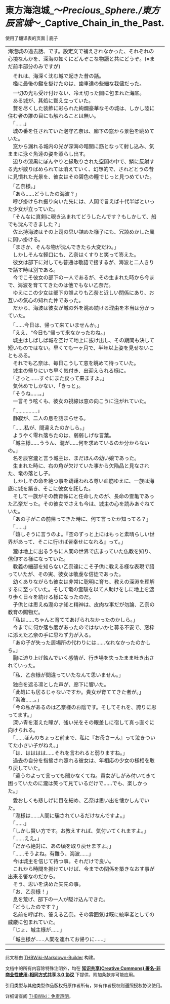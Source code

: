 # 東方海泡城_～_Precious_Sphere./東方辰宮城_～_Captive_Chain_in_the_Past.

<!-- source html: G:\repos\THBWiki-Markdown-Builder\THBWikiMarkdown\Temp\main\5\58\ns0%3A%E6%9D%B1%E6%96%B9%E6%B5%B7%E6%B3%A1%E5%9F%8E_%EF%BD%9E_Precious_Sphere%2E%2F%E6%9D%B1%E6%96%B9%E8%BE%B0%E5%AE%AE%E5%9F%8E_%EF%BD%9E_Captive_Chain_in_the_Past%2E.html -->

使用了翻译表的页面 | 鹿子

  
  

  


<table><tbody><tr class="tt-content-header" id="=-1" data-pos="&#91;&quot;=&quot;,1&#93;"><td class="tt-jah" lang="ja"><div class="poem">海泡城の過去話、です。設定文で補えきれなかった、それぞれの心境なんかを、深海の如くにどんぞこな物語と共にどうぞ。(※まだ前半部分のみですが)</div></td><td class="tt-zhh" lang="zh"><div class="poem"></div></td></tr><tr class="tt-content" id="=-2" data-pos="&#91;&quot;=&quot;,2&#93;"><td class="tt-ja" lang="ja"><div class="poem">　それは、海深く沈む城で起きた昔の話。<br>　檻に最後の鍵を掛けたのは、歯車達の些細な我儘だった。</div></td><td class="tt-zh" lang="zh"><div class="poem"></div></td></tr><tr class="tt-content" id="=-3" data-pos="&#91;&quot;=&quot;,3&#93;"><td class="tt-ja" lang="ja"><div class="poem">　一切の光も受け付けない、冷え切った闇に包まれた海底。<br>　ある城が、其処に聳え立っていた。<br>　贅を尽くした装飾に彩られた絢爛豪華なその城は、しかし陸に住む者の誰の目にも触れることは無い。<br>　「……」<br>　城の番を任されていた泡守乙奈は、廊下の窓から景色を眺めていた。<br>　窓から漏れる城内の光が深海の暗闇に筋となって射し込み、気ままに泳ぐ魚達の姿を照らし出す。<br>　辺りの漆黒にぼんやりと縁取りされた空間の中で、鱗に反射する光が散りばめられては消えていく、幻想的で、されどとうの昔に見慣れた光景を、彼女はその碧色の瞳でじっと見つめていた。</div></td><td class="tt-zh" lang="zh"><div class="poem"></div></td></tr><tr class="tt-content" id="=-4" data-pos="&#91;&quot;=&quot;,4&#93;"><td class="tt-ja" lang="ja"><div class="poem">　「乙奈様。」<br>　「あら……どうしたの海波？」<br>　呼び掛けられ振り向いた先には、人間で言えば十代半ばといった少女が立っていた。<br>　「そんなに真剣に覗き込まれてどうしたんです？もしかして、船でも沈んできました？」<br>　佐比持海波はその上司の思い詰めた様子にも、冗談めかした風に問い掛ける。<br>　「まさか、そんな物が沈んできたら大変だわ。」<br>　しかしそんな軽口にも、乙奈はくすりと笑って答えた。<br>　彼女は部下に対しても普通は敬語で接するが、海波と二人きりで話す時は別である。<br>　今でこそ彼女の部下の一人であるが、その生まれた時から今まで、海波を育ててきたのは他でもない乙奈だ。<br>　ゆえにこの少女は部下の誰よりも乙奈と近しい関係にあり、お互いの気心の知れた仲であった。<br>　だから、海波は彼女が城の外を眺め続ける理由を本当は分かっていた。</div></td><td class="tt-zh" lang="zh"><div class="poem"></div></td></tr><tr class="tt-content" id="=-5" data-pos="&#91;&quot;=&quot;,5&#93;"><td class="tt-ja" lang="ja"><div class="poem">　「……今日は、帰って来ていませんか。」<br>　「ええ、“今日も”帰って来なかったわね。」<br>　城主はしばしば城を空けて地上に抜け出し、その期間も決して短いものではない。早くても一ヶ月で、半年以上姿を見せないこともある。<br>　それでも乙奈は、毎日こうして窓を眺めて待っていた。<br>　城主の帰りにいち早く気付き、出迎えられる様に。<br>　「きっと……すぐにまた戻って来ますよ。」<br>　気休めでしかない、「きっと」。<br>　「そうね……。」<br>　一言そう呟くも、彼女の視線は窓の向こうに注がれていた。</div></td><td class="tt-zh" lang="zh"><div class="poem"></div></td></tr><tr class="tt-content" id="=-6" data-pos="&#91;&quot;=&quot;,6&#93;"><td class="tt-ja" lang="ja"><div class="poem">　「……………」<br>　静寂が、二人の息を詰まらせる。</div></td><td class="tt-zh" lang="zh"><div class="poem"></div></td></tr><tr class="tt-content" id="=-7" data-pos="&#91;&quot;=&quot;,7&#93;"><td class="tt-ja" lang="ja"><div class="poem">　「……私が、間違えたのかしら。」<br>　ようやく零れ落ちたのは、弱弱しげな言葉。<br>　「城主様……ううん、瀧が……何を求めているのか分からないの。」<br>　名を辰宮瀧と言う城主は、まだほんの幼い娘であった。<br>　生まれた時に、右の角が欠けていた事から欠陥品と見なされた、竜の落とし子。<br>　しかしその命を絶つ事を躊躇われる尊い血筋ゆえに、一族は海底に城を築き、そこに彼女を託した。<br>　そして一族がその教育係にと任命したのが、長命の霊亀であった乙奈だった。その彼女でさえも今は、城主の心を読みあぐねていた。<br>　「あの子がこの前帰ってきた時に、何て言ったか知ってる？」<br>　「……」<br>　「嬉しそうに言うのよ。『空のずっと上にはもっと素晴らしい世界があって、そこに行けば皆幸せになれる』って。」</div></td><td class="tt-zh" lang="zh"><div class="poem"></div></td></tr><tr class="tt-content" id="=-8" data-pos="&#91;&quot;=&quot;,8&#93;"><td class="tt-ja" lang="ja"><div class="poem">　瀧は地上に出るうちに人間の世界で広まっていた仏教を知り、信仰する様になっていた。<br>　教義の細部を知らない乙奈達にこそ子供に教える様な表現で語っていたが、その実、彼女は敬虔な信徒であった。<br>　幼くありながらも彼女は非常に聡明に育ち、教えの深淵を理解するに至っていた。そして竜の霊験を以て人助けをしに地上を渡り歩く日々を続ける様になったのだ。<br>　子供とは思えぬ瀧の才知と精神は、皮肉な事だが勿論、乙奈の教育の賜物だ。<br>　「私は……ちゃんと育ててあげられなかったのかしら。」<br>　今までに何か落ち度があったのではないかと募る不安で、窓枠に添えた乙奈の手に思わず力が入る。<br>　「あの子が失った居場所の代わりには……なれなかったのかしら。」<br>　胸に迫り上げ蝕んでいく感情が、行き場を失ったまま吐き出されていった。</div></td><td class="tt-zh" lang="zh"><div class="poem"></div></td></tr><tr class="tt-content" id="=-9" data-pos="&#91;&quot;=&quot;,9&#93;"><td class="tt-ja" lang="ja"><div class="poem">　「私、乙奈様が間違っていたなんて思いません。」</div></td><td class="tt-zh" lang="zh"><div class="poem"></div></td></tr><tr class="tt-content" id="=-10" data-pos="&#91;&quot;=&quot;,10&#93;"><td class="tt-ja" lang="ja"><div class="poem">　独白を遮る凛とした声が、廊下に響いた。<br>　「此処にも居るじゃないですか。貴女が育ててきた者が。」<br>　「海波……。」<br>　「今の私があるのは乙奈様のお陰です。そしてそれを、誇りに思ってます。」<br>　深い青を湛えた瞳が、強い光をその眼差しに宿して真っ直ぐに向けられる。<br>　「……ほんのちょっと前まで、私に『お母さーん』って泣きついてた小さい子がねえ。」<br>　「は、はははは……それを言われると弱りますね。」<br>　過去の自分を指摘され照れる彼女は、年相応の少女の様相を取り戻していた。<br>　「違うわよって言っても聞かなくてね。貴女がしがみ付いてきて困っていたのに瀧は笑って見ているだけで……でも、楽しかった。」</div></td><td class="tt-zh" lang="zh"><div class="poem"></div></td></tr><tr class="tt-content" id="=-11" data-pos="&#91;&quot;=&quot;,11&#93;"><td class="tt-ja" lang="ja"><div class="poem">　愛おしくも悲しげに目を細め、乙奈は思い出を懐かしんでいた。<br>　「瀧様は……人間に騙されているだけなんですよ。」<br>　「……」<br>　「しかし賢い方です。お教えすれば、気付いてくれますよ。」<br>　「……ええ。」<br>　「だから絶対に、あの頃を取り戻せますよ。」<br>　「……そうよね。有難う、海波……」<br>　今は城主を信じて待つ事。それだけで良い。<br>　これから時間を掛けていけば、今までの関係を築きなおす事が出来る筈なのだから。<br>　そう、思いを決めた矢先の事。<br>　「お、乙奈様！」<br>　息を荒げ、部下の一人が駆け込んできた。<br>　「どうしたのです？」<br>　名前を呼ばれ、答える乙奈。その雰囲気は既に統率者としての威厳に包まれていた。<br>　「じょ、城主様が……」</div></td><td class="tt-zh" lang="zh"><div class="poem"></div></td></tr><tr class="tt-content" id="=-12" data-pos="&#91;&quot;=&quot;,12&#93;"><td class="tt-ja" lang="ja"><div class="poem">　「城主様が……人間を連れてお帰りに……」</div></td><td class="tt-zh" lang="zh"><div class="poem"></div></td></tr></tbody></table>


  
  

  





---

此文档由 [THBWiki-Markdown-Builder](https://github.com/Delsin-Yu/THBWiki-Markdown-Builder) 构建。

文档中的所有内容除特殊注明外，均在 [**知识共享(Creative Commons) 署名-非商业性使用-相同方式共享 3.0 协议**](https://creativecommons.org/licenses/by-sa/3.0/deed.zh-hans) 下提供，附加条款亦可能应用。

引用类型与其他类型作品版权归原作者所有，如有作者授权则遵照授权协议使用。

详细请查阅 [THBWiki：免责声明](https://thbwiki.cc/THBWiki:%E5%85%8D%E8%B4%A3%E5%A3%B0%E6%98%8E)。

